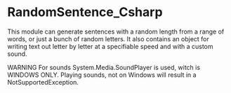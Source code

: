 # RandomSentence_Csharp
This module can generate sentences with a random length from a range of words, or just a bunch of random letters.
It also contains an object for writing text out letter by letter at a specifiable speed and with a custom sound.

WARNING
For sounds System.Media.SoundPlayer is used, witch is WINDOWS ONLY.
Playing sounds, not on Windows will result in a NotSupportedException.

